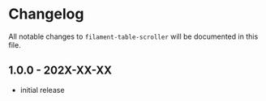 # Changelog

All notable changes to `filament-table-scroller` will be documented in this file.

## 1.0.0 - 202X-XX-XX

- initial release
